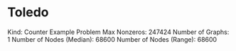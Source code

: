 # Toledo

Kind: Counter Example Problem
Max Nonzeros: 247424
Number of Graphs: 1
Number of Nodes (Median): 68600
Number of Nodes (Range): 68600